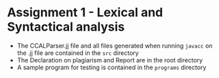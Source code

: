 # Assignment 1 - Lexical and Syntactical analysis

- The CCALParser.jj file and all files generated when running `javacc` on the .jj file are contained in the `src` directory
- The Declaration on plagiarism and Report are in the root directory
- A sample program for testing is contained in the `programs` directory

